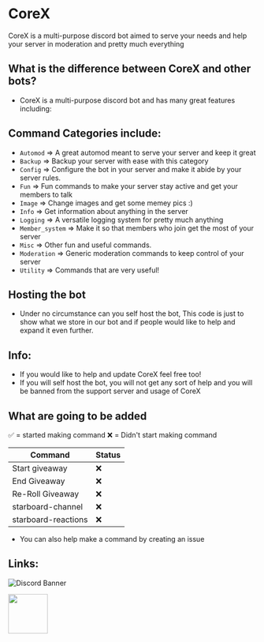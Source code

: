 # CoreX

CoreX is a multi-purpose discord bot aimed to serve your needs and help your server in moderation and pretty much everything

## What is the difference between CoreX and other bots?

- CoreX is a multi-purpose discord bot and has many great features including:

## **Command Categories include:**

- `Automod` => A great automod meant to serve your server and keep it great
- `Backup` => Backup your server with ease with this category
- `Config` => Configure the bot in your server and make it abide by your server rules.
- `Fun` => Fun commands to make your server stay active and get your members to talk
- `Image` => Change images and get some memey pics :)
- `Info` => Get information about anything in the server
- `Logging` => A versatile logging system for pretty much anything
- `Member_system` => Make it so that members who join get the most of your server
- `Misc` => Other fun and useful commands.
- `Moderation` => Generic moderation commands to keep control of your server
- `Utility` => Commands that are very useful!

## Hosting the bot

- Under no circumstance can you self host the bot, This code is just to show what we store in our bot and if people would like to help and expand it even further.

## Info:

- If you would like to help and update CoreX feel free too!
- If you will self host the bot, you will not get any sort of help and you will be banned from the support server and usage of CoreX

## What are going to be added

✅ = started making command
❌ = Didn't start making command

| Command             | Status |
| ------------------- | ------ |
| Start giveaway      | ❌     |
| End Giveaway        | ❌     |
| Re-Roll Giveaway    | ❌     |
| starboard-channel   | ❌     |
| starboard-reactions | ❌     |

- You can also help make a command by creating an issue

## Links:

![Discord Banner](https://discordapp.com/api/guilds/818760629920989225/widget.png?style=banner2)

<a href="https://discord.com/users/538668078012039168">
<img height="80px" src="https://discord.c99.nl/widget/theme-4/538668078012039168.png" />
</a>
